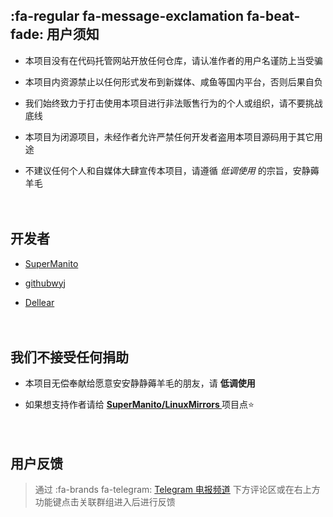 ## :fa-regular fa-message-exclamation fa-beat-fade: 用户须知 <!-- {docsify-ignore} -->

- 本项目没有在代码托管网站开放任何仓库，请认准作者的用户名谨防上当受骗 <!-- {docsify-ignore} -->

- 本项目内资源禁止以任何形式发布到新媒体、咸鱼等国内平台，否则后果自负 <!-- {docsify-ignore} -->

- 我们始终致力于打击使用本项目进行非法贩售行为的个人或组织，请不要挑战底线 <!-- {docsify-ignore} -->

- 本项目为闭源项目，未经作者允许严禁任何开发者盗用本项目源码用于其它用途 <!-- {docsify-ignore} -->

- 不建议任何个人和自媒体大肆宣传本项目，请遵循 *低调使用* 的宗旨，安静薅羊毛 <!-- {docsify-ignore} -->

ㅤ

## <i class="fa-regular fa-users fa-fade" style="--fa-animation-duration: 2s; --fa-fade-opacity: 0.6;" ></i> 开发者 <!-- {docsify-ignore} -->

- [SuperManito](https://github.com/SuperManito)

- [githubwyj](https://github.com/githubwyj)

- [Dellear](https://github.com/Dellear)

ㅤ

## <i class="fa-solid fa-hand-holding-dollar fa-flip" style="--fa-animation-duration: 3s;" ></i> 我们不接受任何捐助 <!-- {docsify-ignore} -->

- 本项目无偿奉献给愿意安安静静薅羊毛的朋友，请 **低调使用** <!-- {docsify-ignore} -->

- 如果想支持作者请给 __[ SuperManito/LinuxMirrors ](https://github.com/SuperManito/LinuxMirrors)__ 项目点⭐ <!-- {docsify-ignore} -->

ㅤ

## <i class="fa-regular fa-messages fa-bounce" style=" --fa-bounce-start-scale-x: 1; --fa-bounce-start-scale-y: 1; --fa-bounce-jump-scale-x: 1; --fa-bounce-jump-scale-y: 1; --fa-bounce-land-scale-x: 1; --fa-bounce-land-scale-y: 1; " ></i> 用户反馈 <!-- {docsify-ignore} -->
> 通过 :fa-brands fa-telegram: [Telegram 电报频道](https://t.me/jdhelloworld) 下方评论区或在右上方功能键点击关联群组进入后进行反馈
